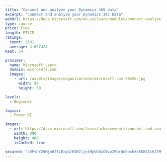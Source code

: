 ```yaml
---
title: "Connect and analyze your Dynamics 365 data​"
excerpt: "Connect and analyze your Dynamics 365 Data​"
webUrl: https://docs.microsoft.com/en-us/learn/modules/connect-analyze-dynamics-365-data/
type: course
price: Free
length: PT57M
ratings:
  count: 2601
  average: 4.697424
heat: 54

provider:
  name: Microsoft Learn
  domain: microsoft.com
  images:
    - url: /assets/images/organizations/microsoft.com-50x50.jpg
      width: 50
      height: 50

levels:
  - Beginner

topics:
  - Power BI

images:
  - url: https://docs.microsoft.com/learn/achievements/connect-and-analyze-your-microsoft-dynamics-365-data-social.png
    width: 800
    height: 400
    isCached: true

secured: "zDFvhY26MjoHZfzDtgG/EOR7ijntMpVbNzCWvu2Mbrdo9ochXeSKBGIcHJ7M+rTfMEL651JbavSaB/BRviPC6Xh8ZyvQSpi2x8TjVB/nKWLZNOxXri1cGsvdKwqYS0AilsySv9xhH6OuWdJpDtspjBDKeeAieZGWWbWD/02rZ+BgZ/qtNgucJaSetIdtD1ERYDkU9vj8wfywrPqDuLWycHYk1viqHtHD7bkE1URljmKGUB/sNJ6WngxgHvPj1dAYH8Aqu1fZ2EohESfHlcwZdsqrDnjKjIdgkGgwQhDURQPe8I/7mBSDWzgoVZDY1nB4yids34wystD9SygXBGekZi99ocTJJbrH0dav53O7uwezqbWNmwiyZ23xFYvI3tXESZh5aD3850UHM6xeHvWTHMdJBPBLzbf/LILm9dal+gk=;PLLaSnSourV6VUhaevLpEg=="
---
```


